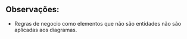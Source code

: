 ## Observações: 
- Regras de negocio como elementos que não são entidades não são aplicadas aos diagramas. 